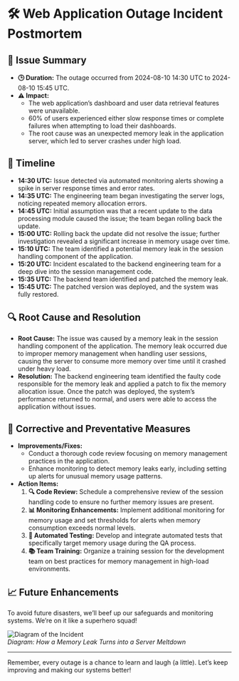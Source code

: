 # 🛠 Web Application Outage Incident Postmortem

## 📅 Issue Summary

- **🕒 Duration:** The outage occurred from 2024-08-10 14:30 UTC to 2024-08-10 15:45 UTC.
- **⚠️ Impact:** 
  - The web application’s dashboard and user data retrieval features were unavailable.
  - 60% of users experienced either slow response times or complete failures when attempting to load their dashboards.
  - The root cause was an unexpected memory leak in the application server, which led to server crashes under high load.

## 📜 Timeline

- **14:30 UTC:** Issue detected via automated monitoring alerts showing a spike in server response times and error rates.
- **14:35 UTC:** The engineering team began investigating the server logs, noticing repeated memory allocation errors.
- **14:45 UTC:** Initial assumption was that a recent update to the data processing module caused the issue; the team began rolling back the update.
- **15:00 UTC:** Rolling back the update did not resolve the issue; further investigation revealed a significant increase in memory usage over time.
- **15:10 UTC:** The team identified a potential memory leak in the session handling component of the application.
- **15:20 UTC:** Incident escalated to the backend engineering team for a deep dive into the session management code.
- **15:35 UTC:** The backend team identified and patched the memory leak.
- **15:45 UTC:** The patched version was deployed, and the system was fully restored.

## 🔍 Root Cause and Resolution

- **Root Cause:** The issue was caused by a memory leak in the session handling component of the application. The memory leak occurred due to improper memory management when handling user sessions, causing the server to consume more memory over time until it crashed under heavy load.
- **Resolution:** The backend engineering team identified the faulty code responsible for the memory leak and applied a patch to fix the memory allocation issue. Once the patch was deployed, the system’s performance returned to normal, and users were able to access the application without issues.

## 🚀 Corrective and Preventative Measures

- **Improvements/Fixes:**
  - Conduct a thorough code review focusing on memory management practices in the application.
  - Enhance monitoring to detect memory leaks early, including setting up alerts for unusual memory usage patterns.
- **Action Items:**
  1. **🔍 Code Review:** Schedule a comprehensive review of the session handling code to ensure no further memory issues are present.
  2. **📊 Monitoring Enhancements:** Implement additional monitoring for memory usage and set thresholds for alerts when memory consumption exceeds normal levels.
  3. **🧪 Automated Testing:** Develop and integrate automated tests that specifically target memory usage during the QA process.
  4. **📚 Team Training:** Organize a training session for the development team on best practices for memory management in high-load environments.

## 📈 Future Enhancements

To avoid future disasters, we’ll beef up our safeguards and monitoring systems. We’re on it like a superhero squad!

![Diagram of the Incident](https://www.bing.com/images/create/a-minimalist-flowchart-with-basic-shapes-and-arrow/1-66c25180dc52483fb6607f6e93adb311?id=l7E5X8ZmVaNXdBbRhfApXQ%3d%3d&view=detailv2&idpp=genimg&idpclose=1&thId=OIG2.b0D81PVo0PIAW.3oSl5e&frame=sydedg&skey=IZ1tY0M3KFPevHBwYyi2XHTIkzqUrNQypecdpkWLzR0&FORM=SYDBIC/600x400)  
*Diagram: How a Memory Leak Turns into a Server Meltdown*

---

Remember, every outage is a chance to learn and laugh (a little). Let’s keep improving and making our systems better!
